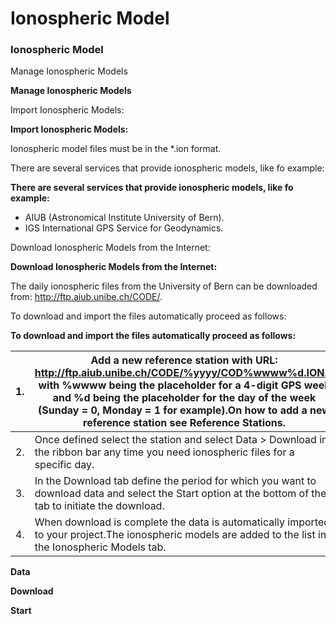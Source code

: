 # Ionospheric Model

### Ionospheric Model

Manage Ionospheric Models

**Manage Ionospheric Models**

Import Ionospheric Models:

**Import Ionospheric Models:**

Ionospheric model files must be in the *.ion format.

There are several services that provide ionospheric models, like fo example:

**There are several services that provide ionospheric models, like fo example:**

- AIUB (Astronomical Institute University of Bern).
- IGS International GPS Service for Geodynamics.

Download Ionospheric Models from the Internet:

**Download Ionospheric Models from the Internet:**

The daily ionospheric files from the University of Bern can be downloaded from: http://ftp.aiub.unibe.ch/CODE/.

To download and import the files automatically proceed as follows:

**To download and import the files automatically proceed as follows:**

| 1. | Add a new reference station with URL: http://ftp.aiub.unibe.ch/CODE/%yyyy/COD%wwww%d.ION.Z with %wwww being the placeholder for a 4-digit GPS week and %d being the placeholder for the day of the week (Sunday = 0, Monday = 1 for example).On how to add a new reference station see Reference Stations. |
| --- | --- |
| 2. | Once defined select the station and select Data > Download in the ribbon bar any time you need ionospheric files for a specific day. |
| 3. | In the Download tab define the period for which you want to download data and select the Start option at the bottom of the tab to initiate the download. |
| 4. | When download is complete the data is automatically imported to your project.The ionospheric models are added to the list in the Ionospheric Models tab. |

**Data**

**Download**

**Start**

